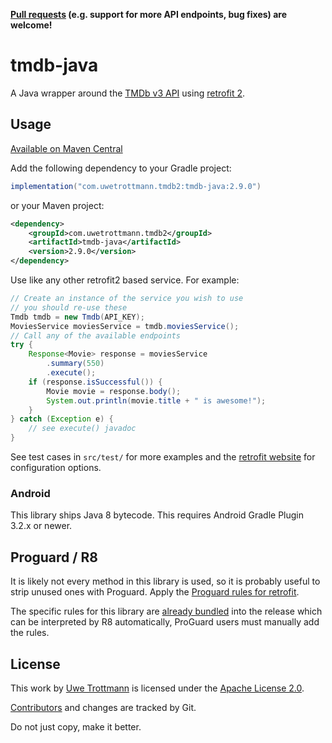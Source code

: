 **[Pull requests](CONTRIBUTING.md) (e.g. support for more API endpoints, bug fixes) are welcome!**

# tmdb-java

A Java wrapper around the [TMDb v3 API](https://developers.themoviedb.org/3) using [retrofit 2](https://square.github.io/retrofit/).

## Usage
<a href="https://search.maven.org/search?q=tmdb-java">Available on Maven Central</a>

Add the following dependency to your Gradle project:

```groovy
implementation("com.uwetrottmann.tmdb2:tmdb-java:2.9.0")
```

or your Maven project:

```xml
<dependency>
    <groupId>com.uwetrottmann.tmdb2</groupId>
    <artifactId>tmdb-java</artifactId>
    <version>2.9.0</version>
</dependency>
```

Use like any other retrofit2 based service. For example:

```java
// Create an instance of the service you wish to use
// you should re-use these
Tmdb tmdb = new Tmdb(API_KEY);
MoviesService moviesService = tmdb.moviesService();
// Call any of the available endpoints
try {
    Response<Movie> response = moviesService
        .summary(550)
        .execute();
    if (response.isSuccessful()) {
        Movie movie = response.body();
        System.out.println(movie.title + " is awesome!");
    }
} catch (Exception e) {
    // see execute() javadoc 
}
```

See test cases in `src/test/` for more examples and the [retrofit website](https://square.github.io/retrofit/) for configuration options.

### Android
This library ships Java 8 bytecode. This requires Android Gradle Plugin 3.2.x or newer.

## Proguard / R8
It is likely not every method in this library is used, so it is probably useful to strip unused ones with Proguard.
Apply the [Proguard rules for retrofit](https://square.github.io/retrofit/#download).

The specific rules for this library are [already bundled](src/main/resources/META-INF/proguard/tmdb-java.pro) into the 
release which can be interpreted by R8 automatically, ProGuard users must manually add the rules.

## License

This work by [Uwe Trottmann](https://uwetrottmann.com) is licensed under the [Apache License 2.0](LICENSE.txt).

[Contributors](https://github.com/UweTrottmann/tmdb-java/graphs/contributors) and changes are tracked by Git.

Do not just copy, make it better.
